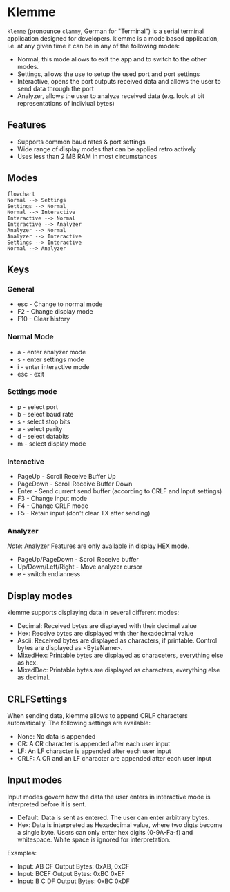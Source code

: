 # Klemme

`klemme` (pronounce `clammy`, German for "Terminal") is a serial terminal application designed
for developers. klemme is a mode based application, i.e. at any given time it can be in any of the following modes:

* Normal, this mode allows to exit the app and to switch to the other modes.
* Settings, allows the use to setup the used port and port settings
* Interactive, opens the port outputs received data and allows the user to send data through the port
* Analyzer, allows the user to analyze received data (e.g. look at bit representations of indiviual bytes)

## Features

* Supports common baud rates & port settings
* Wide range of display modes that can be applied retro actively
* Uses less than 2 MB RAM in most circumstances

## Modes

```mermaid
flowchart
Normal --> Settings
Settings --> Normal
Normal --> Interactive
Interactive --> Normal
Interactive --> Analyzer
Analyzer --> Normal
Analyzer --> Interactive
Settings --> Interactive
Normal --> Analyzer
```

## Keys

### General

* esc - Change to normal mode
* F2 - Change display mode
* F10 - Clear history

### Normal Mode

* a - enter analyzer mode
* s - enter settings mode
* i - enter interactive mode
* esc - exit

### Settings mode

* p - select port
* b - select baud rate
* s - select stop bits
* a - select parity
* d - select databits
* m - select display mode

### Interactive

* PageUp - Scroll Receive Buffer Up
* PageDown - Scroll Receive Buffer Down
* Enter - Send current send buffer (according to CRLF and Input settings)
* F3 - Change input mode
* F4 - Change CRLF mode
* F5 - Retain input (don't clear TX after sending)

### Analyzer

_Note_: Analyzer Features are only available in display HEX mode.

* PageUp/PageDown - Scroll Receive buffer
* Up/Down/Left/Right - Move analyzer cursor
* e - switch endianness

## Display modes

klemme supports displaying data in several different modes:

* Decimal: Received bytes are displayed with their decimal value
* Hex: Receive bytes are displayed with ther hexadecimal value
* Ascii: Received bytes are displayed as characters, if printable. Control bytes are displayed as \<ByteName\>.
* MixedHex: Printable bytes are displayed as characeters, everything else as hex.
* MixedDec: Printable bytes are displayed as characters, everything else as decimal.

## CRLFSettings

When sending data, klemme allows to append CRLF characters automatically. The following settings are available:

* None: No data is appended
* CR: A CR character is appended after each user input
* LF: An LF character is appended after each user input
* CRLF: A CR and an LF character are appended after each user input

## Input modes

Input modes govern how the data the user enters in interactive mode is interpreted before it is sent.

* Default: Data is sent as entered. The user can enter arbitrary bytes.
* Hex: Data is interpreted as Hexadecimal value, where two digts become a single byte. Users can only enter hex digits (0-9A-Fa-f) and whitespace. White space is ignored for interpretation.

Examples:

* Input: AB CF  Output Bytes: 0xAB, 0xCF
* Input: BCEF Output Bytes: 0xBC 0xEF
* Input: B C DF Output Bytes: 0xBC 0xDF
